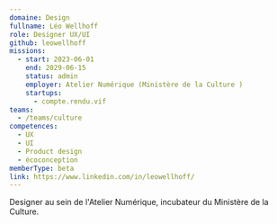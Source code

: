 ```yaml
---
domaine: Design
fullname: Léo Wellhoff
role: Designer UX/UI
github: leowellhoff
missions:
  - start: 2023-06-01
    end: 2029-06-15
    status: admin
    employer: Atelier Numérique (Ministère de la Culture )
    startups:
      - compte.rendu.vif
teams:
  - /teams/culture
competences:
  - UX
  - UI
  - Product design
  - écoconception
memberType: beta
link: https://www.linkedin.com/in/leowellhoff/
---
```

Designer au sein de l'Atelier Numérique, incubateur du Ministère de la Culture.
